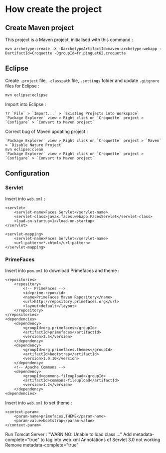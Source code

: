 # How create the project

## Create Maven project
This project is a Maven project, initialised with this command :

	mvn archetype:create -X -DarchetypeArtifactId=maven-archetype-webapp -DartifactId=Croquette -DgroupId=fr.pinguet62.croquette

## Eclipse
Create `.project` file, `.classpath` file, `.settings` folder and update `.gitgnore` files for Eclipse :

	mvn eclipse:eclipse

Import into Eclipse :

	?? `File` > `Import...` > `Existing Projects into Workspace`
	`Package Explorer` view > Right click on `Croquette` project > `Configure` > `Convert to Maven project`

Correct bug of Maven updating project :

	`Package Explorer` view > Right click on `Croquette` project > `Maven` > `Disable Nature Project`
	mvn eclipse:clean
	`Package Explorer` view > Right click on `Croquette` project > `Configure` > `Convert to Maven project`


## Configuration
### Servlet
Insert into `web.xml` :

	<servlet>
		<servlet-name>Faces Servlet</servlet-name>
		<servlet-class>javax.faces.webapp.FacesServlet</servlet-class>
		<load-on-startup>1</load-on-startup>
	</servlet>
 
	<servlet-mapping>
		<servlet-name>Faces Servlet</servlet-name>
		<url-pattern>*.xhtml</url-pattern>
	</servlet-mapping>

### PrimeFaces
Insert into `pom.xml` to download Primefaces and theme :

	<repositories>
		<repository>
			<!-- PrimeFaces -->
			<id>prime-repo</id>  
			<name>PrimeFaces Maven Repository</name>
			<url>http://repository.primefaces.org</url>
			<layout>default</layout>
		</repository>
	</repositories>
	<dependencies>
		<dependency>
			<groupId>org.primefaces</groupId>
			<artifactId>primefaces</artifactId>
			<version>3.5</version>
		</dependency>
		<dependency>
			<groupId>org.primefaces.themes</groupId>
			<artifactId>bootstrap</artifactId>
			<version>1.0.10</version>
		</dependency>
		<!-- Apache Commons -->
		<dependency>
			<groupId>commons-fileupload</groupId>
			<artifactId>commons-fileupload</artifactId>
			<version>1.2</version>
		</dependency>
	<dependencies>

Insert into `web.xml` to set theme :

	<context-param>
		<param-name>primefaces.THEME</param-name>
		<param-value>bootstrap</param-value>
	</context-param>


Run Tomcat Server :
	"WARNING: Unable to load class ..."
		Add metadata-complete="true" to <web-app /> tag into web.xml
	Annotations of Servlet 3.0 not working
		Remove metadata-complete="true"
